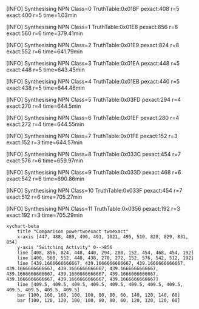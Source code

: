 [INFO] Synthesising NPN Class=0 TruthTable:0x01BF pexact:408 r=5 exact:400 r=5 time=1.03min 

[INFO] Synthesising NPN Class=1 TruthTable:0x01E8 pexact:856 r=8 exact:560 r=6 time=379.41min 

[INFO] Synthesising NPN Class=2 TruthTable:0x01E9 pexact:824 r=8 exact:552 r=6 time=641.79min 

[INFO] Synthesising NPN Class=3 TruthTable:0x01EA pexact:448 r=5 exact:448 r=5 time=643.45min 

[INFO] Synthesising NPN Class=4 TruthTable:0x01EB pexact:440 r=5 exact:438 r=5 time=644.46min 

[INFO] Synthesising NPN Class=5 TruthTable:0x03FD pexact:294 r=4 exact:270 r=4 time=644.5min 

[INFO] Synthesising NPN Class=6 TruthTable:0x01EF pexact:280 r=4 exact:272 r=4 time=644.55min 

[INFO] Synthesising NPN Class=7 TruthTable:0x01FE pexact:152 r=3 exact:152 r=3 time=644.57min 

[INFO] Synthesising NPN Class=8 TruthTable:0x033C pexact:454 r=7 exact:576 r=6 time=659.97min 

[INFO] Synthesising NPN Class=9 TruthTable:0x033D pexact:468 r=6 exact:542 r=6 time=690.86min 

[INFO] Synthesising NPN Class=10 TruthTable:0x033F pexact:454 r=7 exact:512 r=6 time=705.27min 

[INFO] Synthesising NPN Class=11 TruthTable:0x0356 pexact:192 r=3 exact:192 r=3 time=705.29min 

```mermaid
xychart-beta
    title "Comparison powertwoexact twoexact"
    x-axis [447, 488, 489, 490, 491, 1021, 495, 510, 828, 829, 831, 854]
    y-axis "Switching Activity" 0-->856
    line [408, 856, 824, 448, 440, 294, 280, 152, 454, 468, 454, 192]
    line [400, 560, 552, 448, 438, 270, 272, 152, 576, 542, 512, 192]
    line [439.1666666666667, 439.1666666666667, 439.1666666666667, 439.1666666666667, 439.1666666666667, 439.1666666666667, 439.1666666666667, 439.1666666666667, 439.1666666666667, 439.1666666666667, 439.1666666666667, 439.1666666666667]
    line [409.5, 409.5, 409.5, 409.5, 409.5, 409.5, 409.5, 409.5, 409.5, 409.5, 409.5, 409.5]
    bar [100, 160, 160, 100, 100, 80, 80, 60, 140, 120, 140, 60]
    bar [100, 120, 120, 100, 100, 80, 80, 60, 120, 120, 120, 60]
```

